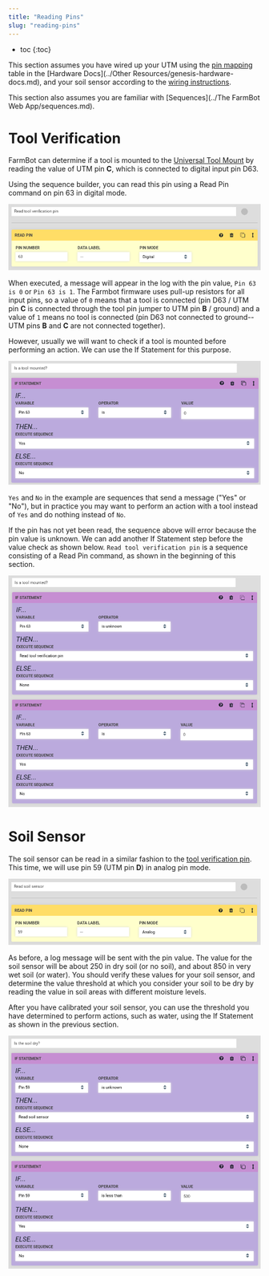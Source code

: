 ```yaml
---
title: "Reading Pins"
slug: "reading-pins"
---
```


* toc
{:toc}

This section assumes you have wired up your UTM using the [pin mapping](https://genesis.farmbot.io/docs/wire-up-the-utm#section-pin-mapping) table in the [Hardware Docs](../Other Resources/genesis-hardware-docs.md), and your soil sensor according to the [wiring instructions](https://genesis.farmbot.io/docs/soil-sensor#section-step-5-wire-it-up).

This section also assumes you are familiar with [Sequences](../The FarmBot Web App/sequences.md).

# Tool Verification

FarmBot can determine if a tool is mounted to the [Universal Tool Mount](https://genesis.farmbot.io/docs/utm) by reading the value of UTM pin **C**, which is connected to digital input pin D63.

Using the sequence builder, you can read this pin using a <span class="fb-step fb-read-pin">Read Pin</span> command on pin 63 in digital mode.

![read_tool_pin.png](read_tool_pin.png)

When executed, a message will appear in the log with the pin value, `Pin 63 is 0` or `Pin 63 is 1`. The Farmbot firmware uses pull-up resistors for all input pins, so a value of `0` means that a tool is connected (pin D63 / UTM pin **C** is connected through the tool pin jumper to UTM pin **B** / ground) and a value of `1` means no tool is connected (pin D63 not connected to ground--UTM pins **B** and **C** are not connected together).

However, usually we will want to check if a tool is mounted before performing an action. We can use the <span class="fb-step fb-if-statement">If Statement</span> for this purpose.

![is_a_tool_mounted.png](is_a_tool_mounted.png)

`Yes` and `No` in the example are sequences that send a message ("Yes" or "No"), but in practice you may want to perform an action with a tool instead of `Yes` and do nothing instead of `No`.

If the pin has not yet been read, the sequence above will error because the pin value is unknown. We can add another <span class="fb-step fb-if-statement">If Statement</span> step before the value check as shown below. `Read tool verification pin` is a sequence consisting of a <span class="fb-step fb-read-pin">Read Pin</span> command, as shown in the beginning of this section.

![tool_mounted_check.png](tool_mounted_check.png)



# Soil Sensor

The soil sensor can be read in a similar fashion to the [tool verification pin](#section-tool-verification). This time, we will use pin 59 (UTM pin **D**) in analog pin mode.

![read_soil_sensor.png](read_soil_sensor.png)

As before, a log message will be sent with the pin value. The value for the soil sensor will be about 250 in dry soil (or no soil), and about 850 in very wet soil (or water). You should verify these values for your soil sensor, and determine the value threshold at which you consider your soil to be dry by reading the value in soil areas with different moisture levels.

After you have calibrated your soil sensor, you can use the threshold you have determined to perform actions, such as water, using the <span class="fb-step fb-if-statement">If Statement</span> as shown in the previous section.

![soil_dry.png](soil_dry.png)

